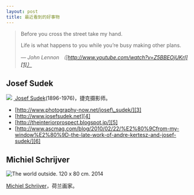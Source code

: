 ```yaml
---
layout: post
title: 最近看到的好事物
---
```


> Before you cross the street take my hand.
> 
> Life is what happens to you while you’re busy making other plans.
> 
> _— John Lennon （[http://www.youtube.com/watch?v=Z5BBEOjUKrI][1]）_

## Josef Sudek
![][image-1]
[ Josef Sudek][2](1896-1976)，捷克摄影师。

- [http://www.photography-now.net/josef\_sudek/][3]
- [http://www.josefsudek.net][4]
- [http://theinteriorprospect.blogspot.jp/][5]
- [http://www.ascmag.com/blog/2010/02/22/%E2%80%9Cfrom-my-window%E2%80%9D-the-late-work-of-andre-kertesz-and-josef-sudek/][6]

## Michiel Schrijver
![The world outside. 120 x 80 cm. 2014][image-2]

[Michiel Schrijver][7]，荷兰画家。



[1]:	http://www.youtube.com/watch?v=Z5BBEOjUKrI
[2]:	http://en.wikipedia.org/wiki/Josef%5C_Sudek
[3]:	http://www.photography-now.net/josef_sudek/
[4]:	http://www.josefsudek.net/ "http://www.josefsudek.net"
[5]:	http://theinteriorprospect.blogspot.jp/
[6]:	http://www.ascmag.com/blog/2010/02/22/%E2%80%9Cfrom-my-window%E2%80%9D-the-late-work-of-andre-kertesz-and-josef-sudek/
[7]:	http://www.michielschrijver.nl/ "http://www.michielschrijver.nl"

[image-1]:	http://7u2m8z.com1.z0.glb.clouddn.com/blogJosef-Sudek-2.jpg
[image-2]:	http://www.michielschrijver.nl/images/9/495.800.jpg "The world outside. 120 x 80 cm. 2014"